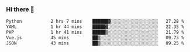 ### Hi there 👋

<!--START_SECTION:waka-->

```txt
Python           2 hrs 7 mins    ██████▓░░░░░░░░░░░░░░░░░░   27.28 %
YAML             1 hr 44 mins    █████▓░░░░░░░░░░░░░░░░░░░   22.35 %
PHP              1 hr 41 mins    █████▒░░░░░░░░░░░░░░░░░░░   21.79 %
Vue.js           45 mins         ██▒░░░░░░░░░░░░░░░░░░░░░░   09.73 %
JSON             43 mins         ██▒░░░░░░░░░░░░░░░░░░░░░░   09.25 %
```

<!--END_SECTION:waka-->

<!--
**Jonas-VanHaeken/Jonas-VanHaeken** is a ✨ _special_ ✨ repository because its `README.md` (this file) appears on your GitHub profile.

Here are some ideas to get you started:

- 🔭 I’m currently working on ...
- 🌱 I’m currently learning ...
- 👯 I’m looking to collaborate on ...
- 🤔 I’m looking for help with ...
- 💬 Ask me about ...
- 📫 How to reach me: ...
- 😄 Pronouns: ...
- ⚡ Fun fact: ...
-->
